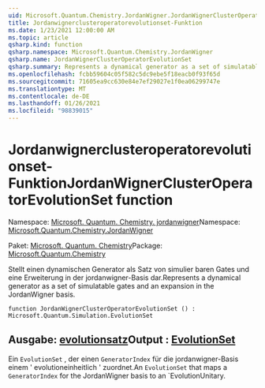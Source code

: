 ```yaml
---
uid: Microsoft.Quantum.Chemistry.JordanWigner.JordanWignerClusterOperatorEvolutionSet
title: Jordanwignerclusteroperatorevolutionset-Funktion
ms.date: 1/23/2021 12:00:00 AM
ms.topic: article
qsharp.kind: function
qsharp.namespace: Microsoft.Quantum.Chemistry.JordanWigner
qsharp.name: JordanWignerClusterOperatorEvolutionSet
qsharp.summary: Represents a dynamical generator as a set of simulatable gates and an expansion in the JordanWigner basis.
ms.openlocfilehash: fcbb59604c05f582c5dc9ebe5f18eacb0f93f65d
ms.sourcegitcommit: 71605ea9cc630e84e7ef29027e1f0ea06299747e
ms.translationtype: MT
ms.contentlocale: de-DE
ms.lasthandoff: 01/26/2021
ms.locfileid: "98839015"
---
```

# <a name="jordanwignerclusteroperatorevolutionset-function"></a><span data-ttu-id="22447-102">Jordanwignerclusteroperatorevolutionset-Funktion</span><span class="sxs-lookup"><span data-stu-id="22447-102">JordanWignerClusterOperatorEvolutionSet function</span></span>

<span data-ttu-id="22447-103">Namespace: [Microsoft. Quantum. Chemistry. jordanwigner](xref:Microsoft.Quantum.Chemistry.JordanWigner)</span><span class="sxs-lookup"><span data-stu-id="22447-103">Namespace: [Microsoft.Quantum.Chemistry.JordanWigner](xref:Microsoft.Quantum.Chemistry.JordanWigner)</span></span>

<span data-ttu-id="22447-104">Paket: [Microsoft. Quantum. Chemistry](https://nuget.org/packages/Microsoft.Quantum.Chemistry)</span><span class="sxs-lookup"><span data-stu-id="22447-104">Package: [Microsoft.Quantum.Chemistry](https://nuget.org/packages/Microsoft.Quantum.Chemistry)</span></span>


<span data-ttu-id="22447-105">Stellt einen dynamischen Generator als Satz von simulier baren Gates und eine Erweiterung in der jordanwigner-Basis dar.</span><span class="sxs-lookup"><span data-stu-id="22447-105">Represents a dynamical generator as a set of simulatable gates and an expansion in the JordanWigner basis.</span></span>

```qsharp
function JordanWignerClusterOperatorEvolutionSet () : Microsoft.Quantum.Simulation.EvolutionSet
```


## <a name="output--evolutionset"></a><span data-ttu-id="22447-106">Ausgabe: [evolutionsatz](xref:Microsoft.Quantum.Simulation.EvolutionSet)</span><span class="sxs-lookup"><span data-stu-id="22447-106">Output : [EvolutionSet](xref:Microsoft.Quantum.Simulation.EvolutionSet)</span></span>

<span data-ttu-id="22447-107">Ein `EvolutionSet` , der einen `GeneratorIndex` für die jordanwigner-Basis einem ' evolutioneinheitlich ' zuordnet.</span><span class="sxs-lookup"><span data-stu-id="22447-107">An `EvolutionSet` that maps a `GeneratorIndex` for the JordanWigner basis to an \`EvolutionUnitary.</span></span>
